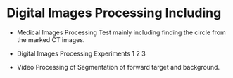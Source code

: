 # Digital Images Processing Including

* Medical Images Processing Test mainly including finding the circle from the marked CT images.

* Digital Images Processing Experiments 1 2 3

* Video Processing of Segmentation of forward target and background.


